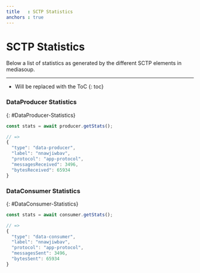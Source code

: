 ```yaml
---
title   : SCTP Statistics
anchors : true
---
```



# SCTP Statistics

Below a list of statistics as generated by the different SCTP elements in mediasoup.

----

* Will be replaced with the ToC
{: toc}


### DataProducer Statistics
{: #DataProducer-Statistics}

```javascript
const stats = await producer.getStats();

// =>
{
  "type": "data-producer",
  "label": "nnawjiwbav",
  "protocol": "app-protocol",
  "messagesReceived": 3496,
  "bytesReceived": 65934
}
```


### DataConsumer Statistics
{: #DataConsumer-Statistics}

```javascript
const stats = await consumer.getStats();

// =>
{
  "type": "data-consumer",
  "label": "nnawjiwbav",
  "protocol": "app-protocol",
  "messagesSent": 3496,
  "bytesSent": 65934
}
```
